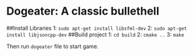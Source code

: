 # Dogeater: A classic bullethell


##Install Libraries
1: `sudo apt-get install libsfml-dev`
2: `sudo apt-get install libjsoncpp-dev` 
##Build project
1: `cd build`
2: `cmake ..`
3: `make`

Then run `dogeater` file to start game.
